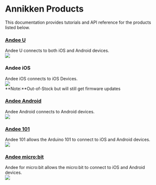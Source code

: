 # Annikken Products

This documentation provides tutorials and API reference for the products listed below.

### [Andee U](https://annikken.com/andee-u)
Andee U connects to both iOS and Android devices.<br>
![](/assets/getting-started/gb-andee-u.png)

### Andee iOS
Andee iOS connects to iOS Devices.<br>
![](/assets/getting-started/gb-andee-ios.png)<br>
**Note:**Out-of-Stock but will still get firmware updates

### [Andee Android](https://annikken.com/andee-android)
Andee Android connects to Android devices.<br>
![](/assets/getting-started/gb-andee-android.png)

### [Andee 101](https://annikken.com/andee-101)
Andee 101 allows the Arduino 101 to connect to iOS and Android devices.<br>
![](/assets/getting-started/gb-andee-101.png)

### [Andee micro:bit](https://www.annikken.com/micro-bit)
Andee for micro:bit allows the micro:bit to connect to iOS and Android devices.<br>
![](/assets/getting-started/gb-andee-microbit.png)